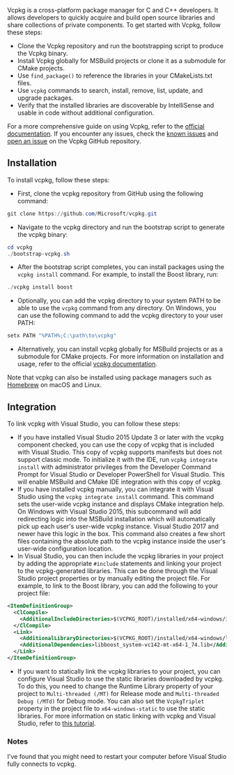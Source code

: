 Vcpkg is a cross-platform package manager for C and C++ developers. It allows developers to quickly acquire and build open source libraries and share collections of private components. To get started with Vcpkg, follow these steps:

- Clone the Vcpkg repository and run the bootstrapping script to produce the Vcpkg binary.
- Install Vcpkg globally for MSBuild projects or clone it as a submodule for CMake projects.
- Use `find_package()` to reference the libraries in your CMakeLists.txt files.
- Use `vcpkg` commands to search, install, remove, list, update, and upgrade packages.
- Verify that the installed libraries are discoverable by IntelliSense and usable in code without additional configuration.

For a more comprehensive guide on using Vcpkg, refer to the [official documentation](https://vcpkg.io/en/getting-started.html). If you encounter any issues, check the [known issues](https://devblogs.microsoft.com/cppblog/vcpkg-is-now-included-with-visual-studio/) and [open an issue](https://github.com/microsoft/vcpkg) on the Vcpkg GitHub repository.

## Installation

To install vcpkg, follow these steps:

- First, clone the vcpkg repository from GitHub using the following command:
```powershell
git clone https://github.com/Microsoft/vcpkg.git
```
- Navigate to the vcpkg directory and run the bootstrap script to generate the vcpkg binary:
```powershell
cd vcpkg
./bootstrap-vcpkg.sh
```
- After the bootstrap script completes, you can install packages using the `vcpkg install` command. For example, to install the Boost library, run:
```powershell
./vcpkg install boost
```
- Optionally, you can add the vcpkg directory to your system PATH to be able to use the `vcpkg` command from any directory. On Windows, you can use the following command to add the vcpkg directory to your user PATH:
```powershell
setx PATH "%PATH%;C:\path\to\vcpkg"
```
- Alternatively, you can install vcpkg globally for MSBuild projects or as a submodule for CMake projects. For more information on installation and usage, refer to the official [vcpkg documentation](https://vcpkg.io/en/getting-started.html).

Note that vcpkg can also be installed using package managers such as [Homebrew](https://formulae.brew.sh/formula/vcpkg) on macOS and Linux.

## Integration
To link vcpkg with Visual Studio, you can follow these steps:

- If you have installed Visual Studio 2015 Update 3 or later with the vcpkg component checked, you can use the copy of vcpkg that is included with Visual Studio. This copy of vcpkg supports manifests but does not support classic mode. To initialize it with the IDE, run `vcpkg integrate install` with administrator privileges from the Developer Command Prompt for Visual Studio or Developer PowerShell for Visual Studio. This will enable MSBuild and CMake IDE integration with this copy of vcpkg.
- If you have installed vcpkg manually, you can integrate it with Visual Studio using the `vcpkg integrate install` command. This command sets the user-wide vcpkg instance and displays CMake integration help. On Windows with Visual Studio 2015, this subcommand will add redirecting logic into the MSBuild installation which will automatically pick up each user's user-wide vcpkg instance. Visual Studio 2017 and newer have this logic in the box. This command also creates a few short files containing the absolute path to the vcpkg instance inside the user's user-wide configuration location.
- In Visual Studio, you can then include the vcpkg libraries in your project by adding the appropriate `#include` statements and linking your project to the vcpkg-generated libraries. This can be done through the Visual Studio project properties or by manually editing the project file. For example, to link to the Boost library, you can add the following to your project file:
```xml
<ItemDefinitionGroup>
  <ClCompile>
    <AdditionalIncludeDirectories>$(VCPKG_ROOT)/installed/x64-windows/include/boost</AdditionalIncludeDirectories>
  </ClCompile>
  <Link>
    <AdditionalLibraryDirectories>$(VCPKG_ROOT)/installed/x64-windows/lib</AdditionalLibraryDirectories>
    <AdditionalDependencies>libboost_system-vc142-mt-x64-1_74.lib</AdditionalDependencies>
  </Link>
</ItemDefinitionGroup>
```
- If you want to statically link the vcpkg libraries to your project, you can configure Visual Studio to use the static libraries downloaded by vcpkg. To do this, you need to change the Runtime Library property of your project to `Multi-threaded (/MT)` for Release mode and `Multi-threaded Debug (/MTd)` for Debug mode. You can also set the `VcpkgTriplet` property in the project file to `x64-windows-static` to use the static libraries. For more information on static linking with vcpkg and Visual Studio, refer to [this tutorial](https://levelup.gitconnected.com/how-to-statically-link-c-libraries-with-vcpkg-visual-studio-2019-435c2d4ace03).

### Notes
I've found that you might need to restart your computer before Visual Studio fully connects to vcpkg.